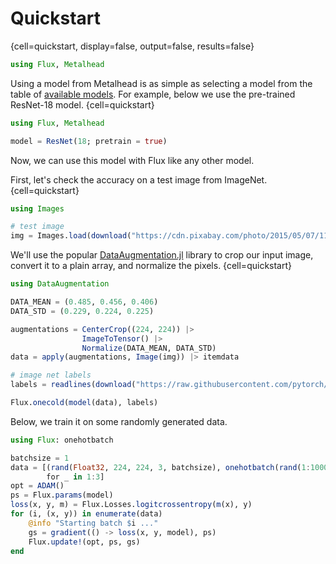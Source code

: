 # Quickstart

{cell=quickstart, display=false, output=false, results=false}
```julia
using Flux, Metalhead
```

Using a model from Metalhead is as simple as selecting a model from the table of [available models](#). For example, below we use the pre-trained ResNet-18 model.
{cell=quickstart}
```julia
using Flux, Metalhead

model = ResNet(18; pretrain = true)
```

Now, we can use this model with Flux like any other model.

First, let's check the accuracy on a test image from ImageNet.
{cell=quickstart}
```julia
using Images

# test image
img = Images.load(download("https://cdn.pixabay.com/photo/2015/05/07/11/02/guitar-756326_960_720.jpg"))
```
We'll use the popular [DataAugmentation.jl](https://github.com/lorenzoh/DataAugmentation.jl) library to crop our input image, convert it to a plain array, and normalize the pixels.
{cell=quickstart}
```julia
using DataAugmentation

DATA_MEAN = (0.485, 0.456, 0.406)
DATA_STD = (0.229, 0.224, 0.225)

augmentations = CenterCrop((224, 224)) |>
                ImageToTensor() |>
                Normalize(DATA_MEAN, DATA_STD)
data = apply(augmentations, Image(img)) |> itemdata

# image net labels
labels = readlines(download("https://raw.githubusercontent.com/pytorch/hub/master/imagenet_classes.txt"))

Flux.onecold(model(data), labels)
```

Below, we train it on some randomly generated data.

```julia
using Flux: onehotbatch

batchsize = 1
data = [(rand(Float32, 224, 224, 3, batchsize), onehotbatch(rand(1:1000, batchsize), 1:1000))
        for _ in 1:3]
opt = ADAM()
ps = Flux.params(model)
loss(x, y, m) = Flux.Losses.logitcrossentropy(m(x), y)
for (i, (x, y)) in enumerate(data)
    @info "Starting batch $i ..."
    gs = gradient(() -> loss(x, y, model), ps)
    Flux.update!(opt, ps, gs)
end
```
